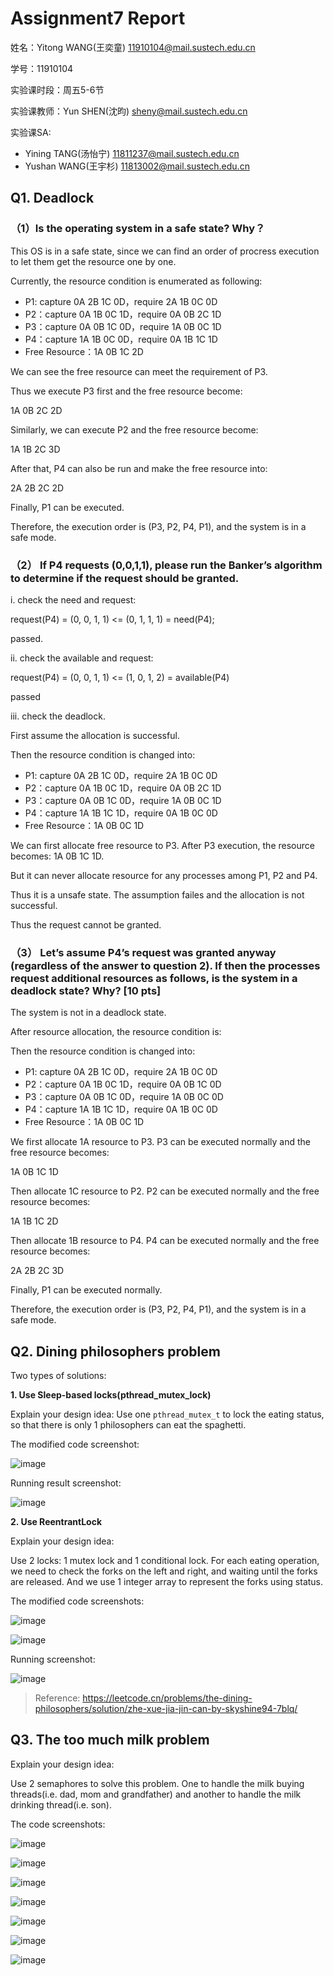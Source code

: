 # Assignment7 Report
姓名：Yitong WANG(王奕童) 11910104@mail.sustech.edu.cn

学号：11910104

实验课时段：周五5-6节

实验课教师：Yun SHEN(沈昀) sheny@mail.sustech.edu.cn

实验课SA:
- Yining TANG(汤怡宁) 11811237@mail.sustech.edu.cn
- Yushan WANG(王宇杉) 11813002@mail.sustech.edu.cn

## Q1. Deadlock
### （1）Is the operating system in a safe state? Why？

This OS is in a safe state, since we can find an order of procress execution to let them get the resource one by one.

Currently, the resource condition is enumerated as following:
- P1: capture 0A 2B 1C 0D，require 2A 1B 0C 0D
- P2：capture 0A 1B 0C 1D，require 0A 0B 2C 1D
- P3：capture 0A 0B 1C 0D，require 1A 0B 0C 1D
- P4：capture 1A 1B 0C 0D，require 0A 1B 1C 1D
- Free Resource：1A 0B 1C 2D

We can see the free resource can meet the requirement of P3.

Thus we execute P3 first and the free resource become:

1A 0B 2C 2D

Similarly, we can execute P2 and the free resource become:

1A 1B 2C 3D

After that, P4 can also be run and make the free resource into:

2A 2B 2C 2D

Finally, P1 can be executed.

Therefore, the execution order is (P3, P2, P4, P1), and the system is in a safe mode.

### （2） If P4 requests (0,0,1,1), please run the Banker’s algorithm to determine if the request should be granted.
i. check the need and request:

request(P4) = (0, 0, 1, 1) <= (0, 1, 1, 1) = need(P4);

passed.

ii. check the available and request:

request(P4) = (0, 0, 1, 1) <= (1, 0, 1, 2) = available(P4)

passed

iii. check the deadlock.

First assume the allocation is successful.

Then the resource condition is changed into:
- P1: capture 0A 2B 1C 0D，require 2A 1B 0C 0D
- P2：capture 0A 1B 0C 1D，require 0A 0B 2C 1D
- P3：capture 0A 0B 1C 0D，require 1A 0B 0C 1D
- P4：capture 1A 1B 1C 1D，require 0A 1B 0C 0D
- Free Resource：1A 0B 0C 1D

We can first allocate free resource to P3. After P3 execution, the resource becomes: 1A 0B 1C 1D.

But it can never allocate resource for any processes among P1, P2 and P4.

Thus it is a unsafe state. The assumption failes and the allocation is not successful.

Thus the request cannot be granted.

### （3） Let’s assume P4’s request was granted anyway (regardless of the answer to question 2). If then the processes request additional resources as follows, is the system in a deadlock state? Why? [10 pts]

The system is not in a deadlock state.

After resource allocation, the resource condition is:


Then the resource condition is changed into:
- P1: capture 0A 2B 1C 0D，require 2A 1B 0C 0D
- P2：capture 0A 1B 0C 1D，require 0A 0B 1C 0D
- P3：capture 0A 0B 1C 0D，require 1A 0B 0C 0D
- P4：capture 1A 1B 1C 1D，require 0A 1B 0C 0D
- Free Resource：1A 0B 0C 1D

We first allocate 1A resource to P3. P3 can be executed normally and the free resource becomes:

1A 0B 1C 1D

Then allocate 1C resource to P2. P2 can be executed normally and the free resource becomes:

1A 1B 1C 2D

Then allocate 1B resource to P4. P4 can be executed normally and the free resource becomes:

2A 2B 2C 3D

Finally, P1 can be executed normally.

Therefore, the execution order is (P3, P2, P4, P1), and the system is in a safe mode.

## Q2. Dining philosophers problem

Two types of solutions:

**1. Use Sleep-based locks(pthread_mutex_lock)**

Explain your design idea: Use one `pthread_mutex_t` to lock the eating status, so that there is only 1 philosophers can eat the spaghetti.

The modified code screenshot:

![image](https://user-images.githubusercontent.com/64548919/168101934-61efaaa7-1abb-42b3-90e1-5bca5a1221f6.png)

Running result screenshot:

![image](https://user-images.githubusercontent.com/64548919/167263769-42f5cb65-ceb3-490d-b5ef-3eaecd1eda7a.png)

**2. Use ReentrantLock**

Explain your design idea:

Use 2 locks: 1 mutex lock and 1 conditional lock. For each eating operation, we need to check the forks on the left and right, and waiting until the forks are released. And we use 1 integer array to represent the forks using status.

The modified code screenshots:

![image](https://user-images.githubusercontent.com/64548919/168101330-d8568d31-fc48-44c5-aedb-c7653c3c9766.png)

![image](https://user-images.githubusercontent.com/64548919/168101404-92b8d2ee-b4d1-41c3-b9b9-66e67e964b6b.png)

Running screenshot:

![image](https://user-images.githubusercontent.com/64548919/168101760-95a73d23-311d-48c1-9109-abb6c2ee412c.png)

> Reference: https://leetcode.cn/problems/the-dining-philosophers/solution/zhe-xue-jia-jin-can-by-skyshine94-7blq/

## Q3. The too much milk problem

Explain your design idea:

Use 2 semaphores to solve this problem. One to handle the milk buying threads(i.e. dad, mom and grandfather) and another to handle the milk drinking thread(i.e. son).

The code screenshots:

![image](https://user-images.githubusercontent.com/64548919/168226668-3cbc9ab0-d899-4371-9ec6-3a3dd2c54c4d.png)

![image](https://user-images.githubusercontent.com/64548919/168226708-82cb12e6-ad2e-4eb9-a62b-d28fe61258ee.png)

![image](https://user-images.githubusercontent.com/64548919/168226771-c25b54f8-6c9f-4d7a-b068-b1d89d4e838c.png)

![image](https://user-images.githubusercontent.com/64548919/168226804-0cf53a89-e1ff-4e38-bc09-8c3d7a734ebc.png)

![image](https://user-images.githubusercontent.com/64548919/168226828-1e196549-ed14-4480-a522-427b20d47311.png)

![image](https://user-images.githubusercontent.com/64548919/168226862-80f32599-d738-4356-879c-5b8429c2f992.png)

![image](https://user-images.githubusercontent.com/64548919/168226891-e2a00a53-6de6-432c-89dd-ecdda0e09eac.png)
